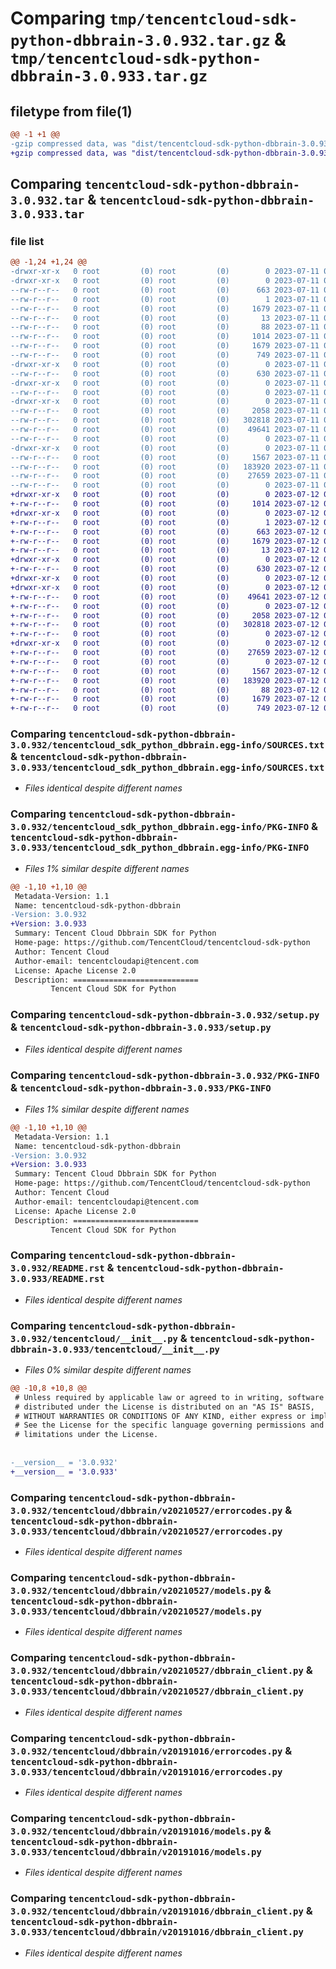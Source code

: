 # Comparing `tmp/tencentcloud-sdk-python-dbbrain-3.0.932.tar.gz` & `tmp/tencentcloud-sdk-python-dbbrain-3.0.933.tar.gz`

## filetype from file(1)

```diff
@@ -1 +1 @@
-gzip compressed data, was "dist/tencentcloud-sdk-python-dbbrain-3.0.932.tar", last modified: Tue Jul 11 00:41:24 2023, max compression
+gzip compressed data, was "dist/tencentcloud-sdk-python-dbbrain-3.0.933.tar", last modified: Wed Jul 12 00:27:52 2023, max compression
```

## Comparing `tencentcloud-sdk-python-dbbrain-3.0.932.tar` & `tencentcloud-sdk-python-dbbrain-3.0.933.tar`

### file list

```diff
@@ -1,24 +1,24 @@
-drwxr-xr-x   0 root         (0) root         (0)        0 2023-07-11 00:41:24.000000 tencentcloud-sdk-python-dbbrain-3.0.932/
-drwxr-xr-x   0 root         (0) root         (0)        0 2023-07-11 00:41:24.000000 tencentcloud-sdk-python-dbbrain-3.0.932/tencentcloud_sdk_python_dbbrain.egg-info/
--rw-r--r--   0 root         (0) root         (0)      663 2023-07-11 00:41:24.000000 tencentcloud-sdk-python-dbbrain-3.0.932/tencentcloud_sdk_python_dbbrain.egg-info/SOURCES.txt
--rw-r--r--   0 root         (0) root         (0)        1 2023-07-11 00:41:24.000000 tencentcloud-sdk-python-dbbrain-3.0.932/tencentcloud_sdk_python_dbbrain.egg-info/dependency_links.txt
--rw-r--r--   0 root         (0) root         (0)     1679 2023-07-11 00:41:24.000000 tencentcloud-sdk-python-dbbrain-3.0.932/tencentcloud_sdk_python_dbbrain.egg-info/PKG-INFO
--rw-r--r--   0 root         (0) root         (0)       13 2023-07-11 00:41:24.000000 tencentcloud-sdk-python-dbbrain-3.0.932/tencentcloud_sdk_python_dbbrain.egg-info/top_level.txt
--rw-r--r--   0 root         (0) root         (0)       88 2023-07-11 00:41:24.000000 tencentcloud-sdk-python-dbbrain-3.0.932/setup.cfg
--rw-r--r--   0 root         (0) root         (0)     1014 2023-07-11 00:41:24.000000 tencentcloud-sdk-python-dbbrain-3.0.932/setup.py
--rw-r--r--   0 root         (0) root         (0)     1679 2023-07-11 00:41:24.000000 tencentcloud-sdk-python-dbbrain-3.0.932/PKG-INFO
--rw-r--r--   0 root         (0) root         (0)      749 2023-07-11 00:41:24.000000 tencentcloud-sdk-python-dbbrain-3.0.932/README.rst
-drwxr-xr-x   0 root         (0) root         (0)        0 2023-07-11 00:41:24.000000 tencentcloud-sdk-python-dbbrain-3.0.932/tencentcloud/
--rw-r--r--   0 root         (0) root         (0)      630 2023-07-11 00:41:24.000000 tencentcloud-sdk-python-dbbrain-3.0.932/tencentcloud/__init__.py
-drwxr-xr-x   0 root         (0) root         (0)        0 2023-07-11 00:41:24.000000 tencentcloud-sdk-python-dbbrain-3.0.932/tencentcloud/dbbrain/
--rw-r--r--   0 root         (0) root         (0)        0 2023-07-11 00:41:24.000000 tencentcloud-sdk-python-dbbrain-3.0.932/tencentcloud/dbbrain/__init__.py
-drwxr-xr-x   0 root         (0) root         (0)        0 2023-07-11 00:41:24.000000 tencentcloud-sdk-python-dbbrain-3.0.932/tencentcloud/dbbrain/v20210527/
--rw-r--r--   0 root         (0) root         (0)     2058 2023-07-11 00:41:24.000000 tencentcloud-sdk-python-dbbrain-3.0.932/tencentcloud/dbbrain/v20210527/errorcodes.py
--rw-r--r--   0 root         (0) root         (0)   302818 2023-07-11 00:41:24.000000 tencentcloud-sdk-python-dbbrain-3.0.932/tencentcloud/dbbrain/v20210527/models.py
--rw-r--r--   0 root         (0) root         (0)    49641 2023-07-11 00:41:24.000000 tencentcloud-sdk-python-dbbrain-3.0.932/tencentcloud/dbbrain/v20210527/dbbrain_client.py
--rw-r--r--   0 root         (0) root         (0)        0 2023-07-11 00:41:24.000000 tencentcloud-sdk-python-dbbrain-3.0.932/tencentcloud/dbbrain/v20210527/__init__.py
-drwxr-xr-x   0 root         (0) root         (0)        0 2023-07-11 00:41:24.000000 tencentcloud-sdk-python-dbbrain-3.0.932/tencentcloud/dbbrain/v20191016/
--rw-r--r--   0 root         (0) root         (0)     1567 2023-07-11 00:41:24.000000 tencentcloud-sdk-python-dbbrain-3.0.932/tencentcloud/dbbrain/v20191016/errorcodes.py
--rw-r--r--   0 root         (0) root         (0)   183920 2023-07-11 00:41:24.000000 tencentcloud-sdk-python-dbbrain-3.0.932/tencentcloud/dbbrain/v20191016/models.py
--rw-r--r--   0 root         (0) root         (0)    27659 2023-07-11 00:41:24.000000 tencentcloud-sdk-python-dbbrain-3.0.932/tencentcloud/dbbrain/v20191016/dbbrain_client.py
--rw-r--r--   0 root         (0) root         (0)        0 2023-07-11 00:41:24.000000 tencentcloud-sdk-python-dbbrain-3.0.932/tencentcloud/dbbrain/v20191016/__init__.py
+drwxr-xr-x   0 root         (0) root         (0)        0 2023-07-12 00:27:52.000000 tencentcloud-sdk-python-dbbrain-3.0.933/
+-rw-r--r--   0 root         (0) root         (0)     1014 2023-07-12 00:27:52.000000 tencentcloud-sdk-python-dbbrain-3.0.933/setup.py
+drwxr-xr-x   0 root         (0) root         (0)        0 2023-07-12 00:27:52.000000 tencentcloud-sdk-python-dbbrain-3.0.933/tencentcloud_sdk_python_dbbrain.egg-info/
+-rw-r--r--   0 root         (0) root         (0)        1 2023-07-12 00:27:52.000000 tencentcloud-sdk-python-dbbrain-3.0.933/tencentcloud_sdk_python_dbbrain.egg-info/dependency_links.txt
+-rw-r--r--   0 root         (0) root         (0)      663 2023-07-12 00:27:52.000000 tencentcloud-sdk-python-dbbrain-3.0.933/tencentcloud_sdk_python_dbbrain.egg-info/SOURCES.txt
+-rw-r--r--   0 root         (0) root         (0)     1679 2023-07-12 00:27:52.000000 tencentcloud-sdk-python-dbbrain-3.0.933/tencentcloud_sdk_python_dbbrain.egg-info/PKG-INFO
+-rw-r--r--   0 root         (0) root         (0)       13 2023-07-12 00:27:52.000000 tencentcloud-sdk-python-dbbrain-3.0.933/tencentcloud_sdk_python_dbbrain.egg-info/top_level.txt
+drwxr-xr-x   0 root         (0) root         (0)        0 2023-07-12 00:27:52.000000 tencentcloud-sdk-python-dbbrain-3.0.933/tencentcloud/
+-rw-r--r--   0 root         (0) root         (0)      630 2023-07-12 00:27:52.000000 tencentcloud-sdk-python-dbbrain-3.0.933/tencentcloud/__init__.py
+drwxr-xr-x   0 root         (0) root         (0)        0 2023-07-12 00:27:52.000000 tencentcloud-sdk-python-dbbrain-3.0.933/tencentcloud/dbbrain/
+drwxr-xr-x   0 root         (0) root         (0)        0 2023-07-12 00:27:52.000000 tencentcloud-sdk-python-dbbrain-3.0.933/tencentcloud/dbbrain/v20210527/
+-rw-r--r--   0 root         (0) root         (0)    49641 2023-07-12 00:27:52.000000 tencentcloud-sdk-python-dbbrain-3.0.933/tencentcloud/dbbrain/v20210527/dbbrain_client.py
+-rw-r--r--   0 root         (0) root         (0)        0 2023-07-12 00:27:52.000000 tencentcloud-sdk-python-dbbrain-3.0.933/tencentcloud/dbbrain/v20210527/__init__.py
+-rw-r--r--   0 root         (0) root         (0)     2058 2023-07-12 00:27:52.000000 tencentcloud-sdk-python-dbbrain-3.0.933/tencentcloud/dbbrain/v20210527/errorcodes.py
+-rw-r--r--   0 root         (0) root         (0)   302818 2023-07-12 00:27:52.000000 tencentcloud-sdk-python-dbbrain-3.0.933/tencentcloud/dbbrain/v20210527/models.py
+-rw-r--r--   0 root         (0) root         (0)        0 2023-07-12 00:27:52.000000 tencentcloud-sdk-python-dbbrain-3.0.933/tencentcloud/dbbrain/__init__.py
+drwxr-xr-x   0 root         (0) root         (0)        0 2023-07-12 00:27:52.000000 tencentcloud-sdk-python-dbbrain-3.0.933/tencentcloud/dbbrain/v20191016/
+-rw-r--r--   0 root         (0) root         (0)    27659 2023-07-12 00:27:52.000000 tencentcloud-sdk-python-dbbrain-3.0.933/tencentcloud/dbbrain/v20191016/dbbrain_client.py
+-rw-r--r--   0 root         (0) root         (0)        0 2023-07-12 00:27:52.000000 tencentcloud-sdk-python-dbbrain-3.0.933/tencentcloud/dbbrain/v20191016/__init__.py
+-rw-r--r--   0 root         (0) root         (0)     1567 2023-07-12 00:27:52.000000 tencentcloud-sdk-python-dbbrain-3.0.933/tencentcloud/dbbrain/v20191016/errorcodes.py
+-rw-r--r--   0 root         (0) root         (0)   183920 2023-07-12 00:27:52.000000 tencentcloud-sdk-python-dbbrain-3.0.933/tencentcloud/dbbrain/v20191016/models.py
+-rw-r--r--   0 root         (0) root         (0)       88 2023-07-12 00:27:52.000000 tencentcloud-sdk-python-dbbrain-3.0.933/setup.cfg
+-rw-r--r--   0 root         (0) root         (0)     1679 2023-07-12 00:27:52.000000 tencentcloud-sdk-python-dbbrain-3.0.933/PKG-INFO
+-rw-r--r--   0 root         (0) root         (0)      749 2023-07-12 00:27:52.000000 tencentcloud-sdk-python-dbbrain-3.0.933/README.rst
```

### Comparing `tencentcloud-sdk-python-dbbrain-3.0.932/tencentcloud_sdk_python_dbbrain.egg-info/SOURCES.txt` & `tencentcloud-sdk-python-dbbrain-3.0.933/tencentcloud_sdk_python_dbbrain.egg-info/SOURCES.txt`

 * *Files identical despite different names*

### Comparing `tencentcloud-sdk-python-dbbrain-3.0.932/tencentcloud_sdk_python_dbbrain.egg-info/PKG-INFO` & `tencentcloud-sdk-python-dbbrain-3.0.933/tencentcloud_sdk_python_dbbrain.egg-info/PKG-INFO`

 * *Files 1% similar despite different names*

```diff
@@ -1,10 +1,10 @@
 Metadata-Version: 1.1
 Name: tencentcloud-sdk-python-dbbrain
-Version: 3.0.932
+Version: 3.0.933
 Summary: Tencent Cloud Dbbrain SDK for Python
 Home-page: https://github.com/TencentCloud/tencentcloud-sdk-python
 Author: Tencent Cloud
 Author-email: tencentcloudapi@tencent.com
 License: Apache License 2.0
 Description: ============================
         Tencent Cloud SDK for Python
```

### Comparing `tencentcloud-sdk-python-dbbrain-3.0.932/setup.py` & `tencentcloud-sdk-python-dbbrain-3.0.933/setup.py`

 * *Files identical despite different names*

### Comparing `tencentcloud-sdk-python-dbbrain-3.0.932/PKG-INFO` & `tencentcloud-sdk-python-dbbrain-3.0.933/PKG-INFO`

 * *Files 1% similar despite different names*

```diff
@@ -1,10 +1,10 @@
 Metadata-Version: 1.1
 Name: tencentcloud-sdk-python-dbbrain
-Version: 3.0.932
+Version: 3.0.933
 Summary: Tencent Cloud Dbbrain SDK for Python
 Home-page: https://github.com/TencentCloud/tencentcloud-sdk-python
 Author: Tencent Cloud
 Author-email: tencentcloudapi@tencent.com
 License: Apache License 2.0
 Description: ============================
         Tencent Cloud SDK for Python
```

### Comparing `tencentcloud-sdk-python-dbbrain-3.0.932/README.rst` & `tencentcloud-sdk-python-dbbrain-3.0.933/README.rst`

 * *Files identical despite different names*

### Comparing `tencentcloud-sdk-python-dbbrain-3.0.932/tencentcloud/__init__.py` & `tencentcloud-sdk-python-dbbrain-3.0.933/tencentcloud/__init__.py`

 * *Files 0% similar despite different names*

```diff
@@ -10,8 +10,8 @@
 # Unless required by applicable law or agreed to in writing, software
 # distributed under the License is distributed on an "AS IS" BASIS,
 # WITHOUT WARRANTIES OR CONDITIONS OF ANY KIND, either express or implied.
 # See the License for the specific language governing permissions and
 # limitations under the License.
 
 
-__version__ = '3.0.932'
+__version__ = '3.0.933'
```

### Comparing `tencentcloud-sdk-python-dbbrain-3.0.932/tencentcloud/dbbrain/v20210527/errorcodes.py` & `tencentcloud-sdk-python-dbbrain-3.0.933/tencentcloud/dbbrain/v20210527/errorcodes.py`

 * *Files identical despite different names*

### Comparing `tencentcloud-sdk-python-dbbrain-3.0.932/tencentcloud/dbbrain/v20210527/models.py` & `tencentcloud-sdk-python-dbbrain-3.0.933/tencentcloud/dbbrain/v20210527/models.py`

 * *Files identical despite different names*

### Comparing `tencentcloud-sdk-python-dbbrain-3.0.932/tencentcloud/dbbrain/v20210527/dbbrain_client.py` & `tencentcloud-sdk-python-dbbrain-3.0.933/tencentcloud/dbbrain/v20210527/dbbrain_client.py`

 * *Files identical despite different names*

### Comparing `tencentcloud-sdk-python-dbbrain-3.0.932/tencentcloud/dbbrain/v20191016/errorcodes.py` & `tencentcloud-sdk-python-dbbrain-3.0.933/tencentcloud/dbbrain/v20191016/errorcodes.py`

 * *Files identical despite different names*

### Comparing `tencentcloud-sdk-python-dbbrain-3.0.932/tencentcloud/dbbrain/v20191016/models.py` & `tencentcloud-sdk-python-dbbrain-3.0.933/tencentcloud/dbbrain/v20191016/models.py`

 * *Files identical despite different names*

### Comparing `tencentcloud-sdk-python-dbbrain-3.0.932/tencentcloud/dbbrain/v20191016/dbbrain_client.py` & `tencentcloud-sdk-python-dbbrain-3.0.933/tencentcloud/dbbrain/v20191016/dbbrain_client.py`

 * *Files identical despite different names*

